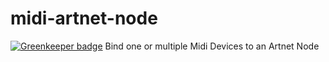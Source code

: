 # midi-artnet-node

[![Greenkeeper badge](https://badges.greenkeeper.io/maxjoehnk/midi-artnet-node.svg)](https://greenkeeper.io/)
Bind one or multiple Midi Devices to an Artnet Node
